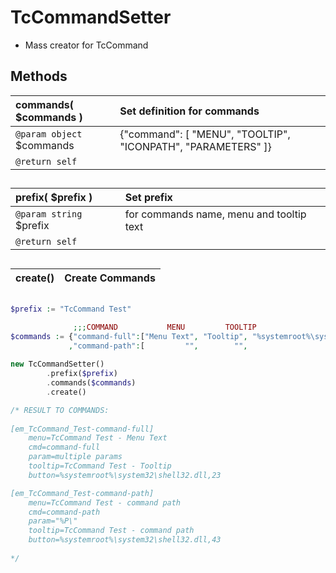 # TcCommandSetter  * Mass creator for TcCommand  ## Methods  | __commands__( $commands )    |Set definition for commands    |  |:---    |:---    |  |`@param object` $commands    |{"command": [ "MENU", "TOOLTIP", "ICONPATH", "PARAMETERS" ]}    |  |`@return self`    |    |  ##  | __prefix__( $prefix )    |Set prefix    |  |:---    |:---    |  |`@param string` $prefix    |for commands name, menu and tooltip text    |  |`@return self`    |    |  ##  | __create__()    |Create Commands    |  |:---    |:---    |  ##  
``` php
$prefix := "TcCommand Test"              ;;;COMMAND           MENU         TOOLTIP                ICON                             PARAMETERS$commands := {"command-full":["Menu Text", "Tooltip", "%systemroot%\system32\shell32.dll,23", ["multiple", "params"]]							             ,"command-path":[         "",        "",                                     "", "%P"                 ]}			 new TcCommandSetter()		.prefix($prefix)		.commands($commands)		.create()/* RESULT TO COMMANDS:   [em_TcCommand_Test-command-full]	menu=TcCommand Test - Menu Text	cmd=command-full	param=multiple params         	tooltip=TcCommand Test - Tooltip	button=%systemroot%\system32\shell32.dll,23 [em_TcCommand_Test-command-path]	menu=TcCommand Test - command path	cmd=command-path	param="%P\"       	tooltip=TcCommand Test - command path	button=%systemroot%\system32\shell32.dll,43	*/
```    